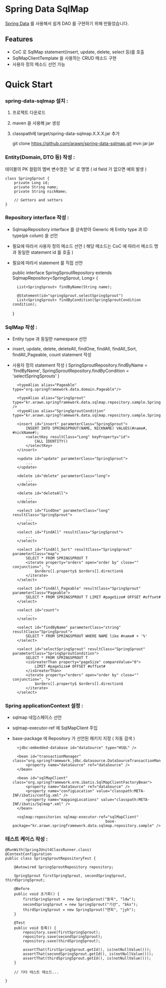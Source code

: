 Spring Data SqlMap
==================
[Spring Data](http://www.springsource.org/spring-data) 를 사용해서 쉽게 DAO 를 구현하기 위해 만들었습니다.


Features
--------
* CoC 로 SqlMap statement(insert, update, delete, select 등)를 호출
* SqlMapClientTemplate 을 사용하는 CRUD 메소드 구현
* 사용자 정의 메소드 선언 가능


# Quick Start

### spring-data-sqlmap 설치 :

1. 프로젝트 다운로드
2. maven 을 사용해 jar 생성
3. classpath에 target/spring-data-sqlmap.X.X.X.jar 추가


	git clone https://github.com/arawn/spring-data-sqlmap.git
	mvn jar:jar


### Entity(Domain, DTO 등) 작성 :

테이블의 PK 컬럼의 멤버 변수명은 'id' 로 명명 ( id field 가 없으면 예외 발생 )

	class SpringSprout {
		private Long id;
		private String name;
		private String nickName;

		// Getters and setters
	}


### Repository interface 작성 :

* SqlmapRepository interface 를 상속받아 Generic 에 Entity type 과 ID type(pk colum) 을 선언
* 필요에 따라서 사용자 정의 메소드 선언 ( 해당 메소드는 CoC 에 따라서 메소드 명과 동일한 statement id 를 호출 )
* 필요에 따라서 statement 를 직접 선언


	public interface SpringSproutRepository extends SqlmapRepository<SpringSprout, Long> {

		List<SpringSprout> findByName(String name);
    
		@Statement(id="springSprout.selectSpringSprout")
		List<SpringSprout> findByCondition(SpringSproutCondition condition);
    
	}


### SqlMap 작성 :

* Entity type 과 동일한 namespace 선언
* insert, update, delete, deleteAll, findOne, findAll, findAll_Sort, findAll_Pageable, count statement 작성
* 사용자 정의 statement 작성 ( SpringSproutRepository.findByName = 'findByName', SpringSproutRepository.findByCondition = 'selectSpringSprouts' )


	<?xml version="1.0" encoding="UTF-8"?>
	<!DOCTYPE sqlMap PUBLIC "-//ibatis.apache.org//DTD SQL Map 2.0//EN" "http://ibatis.apache.org/dtd/sql-map-2.dtd">
	<sqlMap namespace="springSprout">

		<typeAlias alias="Pageable" type="org.springframework.data.domain.Pageable"/>

		<typeAlias alias="SpringSprout" type="kr.arawn.springframework.data.sqlmap.repository.sample.SpringSprout" />
		<typeAlias alias="SpringSproutCondition" type="kr.arawn.springframework.data.sqlmap.repository.sample.SpringSproutCondition"/>

		<insert id="insert" parameterClass="SpringSprout">
			INSERT INTO SPRINGSPROUT(NAME, NICKNAME) VALUES(#name#, #nickName#);
			<selectKey resultClass="Long" keyProperty="id">
				CALL IDENTITY()
			</selectKey>
		</insert>
		
		<update id="update" parameterClass="SpringSprout">
			...
		</update>
		
		<delete id="delete" parameterClass="long">
			...
		</delete>
		
		<delete id="deleteAll">
			...
		</delete>
		
		<select id="findOne" parameterClass="long" resultClass="SpringSprout">
			...
		</select>
		
		<select id="findAll" resultClass="SpringSprout">
			...
		</select>    
		
		<select id="findAll_Sort" resultClass="SpringSprout" parameterClass="map">
			SELECT * FROM SPRINGSPROUT T
			<iterate property="orders" open="order by" close="" conjunction=", ">
				$orders[].property$ $orders[].direction$
			</iterate>
		</select>
		
		<select id="findAll_Pageable" resultClass="SpringSprout" parameterClass="Pageable">
			SELECT * FROM SPRINGSPROUT T LIMIT #pageSize# OFFSET #offset#
		</select>
		
		<select id="count">
			...
		</select>
		
		<select id="findByName" parameterClass="string" resultClass="SpringSprout">
			SELECT * FROM SPRINGSPROUT WHERE NAME like #name# + '%'
		</select>
		
		<select id="selectSpringSprout" resultClass="SpringSprout" parameterClass="SpringSproutCondition">
			SELECT * FROM SPRINGSPROUT T
			<isGreaterThan property="pageSize" compareValue="0">
				LIMIT #pageSize# OFFSET #offset#
			</isGreaterThan>        
			<iterate property="orders" open="order by" close="" conjunction=", ">
				$orders[].property$ $orders[].direction$
			</iterate>
		</select>

	</sqlMap>


### Spring applicationContext 설정 :

* sqlmap 네임스페이스 선언
* sqlmap-executor-ref 에 SqlMapClient 주입
* base-package 에 Repository 가 선언된 패키지 지정 ( 자동 검색 )


	<?xml version="1.0" encoding="UTF-8"?>
	<beans xmlns="http://www.springframework.org/schema/beans"
		xmlns:xsi="http://www.w3.org/2001/XMLSchema-instance" 
		xmlns:jdbc="http://www.springframework.org/schema/jdbc"
		xmlns:sqlmap="http://www.springframework.org/schema/data/sqlmap"
		xsi:schemaLocation="
			http://www.springframework.org/schema/beans http://www.springframework.org/schema/beans/spring-beans-3.0.xsd 
			http://www.springframework.org/schema/jdbc http://www.springframework.org/schema/jdbc/spring-jdbc-3.0.xsd
			http://www.springframework.org/schema/data/sqlmap http://www.springframework.org/schema/data/sqlmap/spring-sqlmap-1.0.xsd">

		<jdbc:embedded-database id="dataSource" type="HSQL" />

		<bean id="transactionManager" class="org.springframework.jdbc.datasource.DataSourceTransactionManager">
			<property name="dataSource" ref="dataSource" />
		</bean>

		<bean id="sqlMapClient" class="org.springframework.orm.ibatis.SqlMapClientFactoryBean">
			<property name="dataSource" ref="dataSource" />
			<property name="configLocation" value="classpath:META-INF/ibatis/config.xml" />
			<property name="mappingLocations" value="classpath:META-INF/ibatis/Sqlmap*.xml" />
		</bean>

		<sqlmap:repositories sqlmap-executor-ref="sqlMapClient"   
												base-package="kr.arawn.springframework.data.sqlmap.repository.sample" />

	</beans>


### 테스트 케이스 작성 :

	@RunWith(SpringJUnit4ClassRunner.class)
	@ContextConfiguration
	public class SpringSproutRepositoryTest {
		
		@Autowired SpringSproutRepository repository;
		
		SpringSprout firstSpringSprout, secondSpringSprout, thirdSpringSprout;
		
		@Before
		public void 초기화() {
			firstSpringSprout = new SpringSprout("동욱", "ldw");
			secondSpringSprout = new SpringSprout("기선", "bks");
			thirdSpringSprout = new SpringSprout("연희", "jyh");
		}
		
		@Test
		public void 등록() {
			repository.save(firstSpringSprout);
			repository.save(secondSpringSprout);
			repository.save(thirdSpringSprout);
			
			assertThat(firstSpringSprout.getId(), is(notNullValue()));
			assertThat(secondSpringSprout.getId(), is(notNullValue()));
			assertThat(thirdSpringSprout.getId(), is(notNullValue()));
		}

		// 기타 테스트 메소드...

	}
